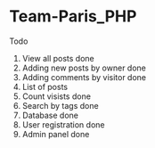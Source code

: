 Team-Paris_PHP
==============
Todo
1. View all posts  done
2. Adding new posts by owner done
3. Adding comments by visitor done
4. List of posts
5. Count visists done
6. Search by tags done
7. Database done
8. User registration done
9. Admin panel done